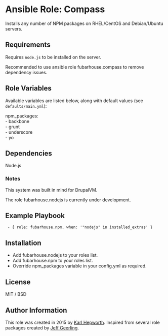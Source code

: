 # Ansible Role: Compass

Installs any number of NPM packages on RHEL/CentOS and Debian/Ubuntu servers.

## Requirements

Requires `node.js` to be installed on the server.

Recommended to use ansible role fubarhouse.compass to remove dependency issues.

## Role Variables

Available variables are listed below, along with default values (see `defaults/main.yml`):

  npm_packages:<br />
    - backbone<br />
    - grunt<br />
    - underscore<br />
    - yo<br />

## Dependencies

  Node.js

  ### Notes

  This system was built in mind for DrupalVM.
  
  The role fubarhouse.nodejs is currently under development.

## Example Playbook

````  - { role: fubarhouse.npm, when: '"nodejs" in installed_extras' } ````

## Installation

  * Add fubarhouse.nodejs to your roles list.
  * Add fubarhouse.npm to your roles list.
  * Override npm_packages variable in your config.yml as required.

## License

MIT / BSD

## Author Information

This role was created in 2015 by [Karl Hepworth](https://twitter.com/fubarhouse).
Inspired from several role packages created by [Jeff Geerling](https://github.com/geerlingguy/).

